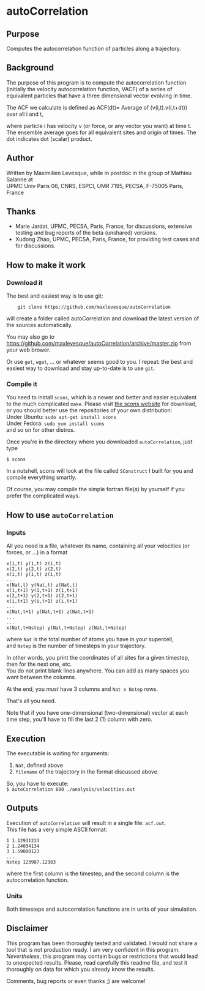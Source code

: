 # autoCorrelation

## Purpose

Computes the autocorrelation function of particles along a trajectory.

## Background

The purpose of this program is to compute the autocorrelation function (initially the velocity autocorrelation function, VACF) of a series of equivalent particles that have a three dimensional vector
evolving in time.

The ACF we calculate is defined as
ACF(dt)= Average of (v(i,t).v(i,t+dt)) over all i and t,

where particle i has velocity v (or force, or any vector you want) at time t. The ensemble average goes for all equivalent sites and origin of times.
The dot indicates dot (scalar) product.

## Author

Written by Maximilien Levesque, while in postdoc in the group of Mathieu Salanne at  
UPMC Univ Paris 06, CNRS, ESPCI, UMR 7195, PECSA, F-75005 Paris, France

## Thanks

* Marie Jardat, UPMC, PECSA, Paris, France, for discussions, extensive testing and bug reports of the beta (unshared) versions.  
* Xudong Zhao, UPMC, PECSA, Paris, France, for providing test cases and for discussions.

## How to make it work

### Download it

The best and easiest way is to use git:
```
    git clone https://github.com/maxlevesque/autoCorrelation  
```
will create a folder called autoCorrelation and download the latest version of the sources automatically.

You may also go to https://github.com/maxlevesque/autoCorrelation/archive/master.zip from your web brower.

Or use `get`, `wget`, ... or whatever seems good to you. I repeat: the best and easiest way to download and stay up-to-date is to use `git`.

### Compile it

You need to install `scons`, which is a newer and better and easier equivalent to the much complicated `make`.
Please visit [the scons website](www.scons.org) for download, or you should better use the repositories of your own distribution:  
Under Ubuntu: `sudo apt-get install scons`  
Under Fedora: `sudo yum install scons`  
and so on for other distros.

Once you're in the directory where you downloaded `autoCorrelation`, just type  
```
$ scons
```  
In a nutshell, scons will look at the file called `SConstruct` I built for you and compile everything smartly.

Of course, you may compile the simple fortran file(s) by yourself if you prefer the complicated ways.

## How to use `autoCorrelation`

### Inputs
All you need is a file, whatever its name, containing all your velocities (or forces, or ...) in a format  
``` 
x(1,t) y(1,t) z(1,t)  
x(2,t) y(2,t) z(2,t)  
x(i,t) y(i,t) z(i,t)  
...    
x(Nat,t) y(Nat,t) z(Nat,t)    
x(1,t+1) y(1,t+1) z(1,t+1)  
x(2,t+1) y(2,t+1) z(2,t+1)  
x(i,t+1) y(i,t+1) z(i,t+1)  
...  
x(Nat,t+1) y(Nat,t+1) z(Nat,t+1)  
...  
...  
x(Nat,t+Nstep) y(Nat,t+Nstep) z(Nat,t+Nstep)  
```  

where `Nat` is the total number of atoms you have in your supercell,  
and `Nstep` is the number of timesteps in your trajectory.

In other words, you print the coordinates of all sites for a given timestep, then for the next one, etc.  
You do not print blank lines anywhere. You can add as many spaces you want between the columns.

At the end, you *must* have 3 columns and `Nat x Nstep` rows.

That's all you need.

Note that if you have one-dimensional (two-dimensional) vector at each time step, you'll have to fill the last 2 (1) column with zero.

## Execution

The executable is waiting for arguments:  
1. `Nat`, defined above  
2. `filename` of the trajectory in the format discussed above.  
  
So, you have to execute:  
`$ autoCorrelation 800 ./analysis/velocities.out`

## Outputs

Execution of `autoCorrelation` will result in a single file: `acf.out`.  
This file has a very simple ASCII format:
``` 
1 1.12931233  
2 1.24034134  
3 1.5908O123  
...  
Nstep 123987.12383  
``` 
where the first column is the timestep, and the second column is the autocorrelation function.  

### Units
Both timesteps and autocorrelation functions are in units of your simulation.  


## Disclaimer

This program has been thoroughly tested and validated.
I would not share a tool that is not production ready. I am very confident in this program.
*Nevertheless*, this program may contain bugs or restrictions that would lead to unexpected results.
Please, read carefully this readme file, and test it thoroughly on data for which you already know the results.

Comments, bug reports or even thanks ;) are welcome!
